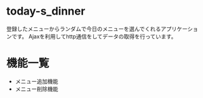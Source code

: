 # today-s_dinner

登録したメニューからランダムで今日のメニューを選んでくれるアプリケーションです。
Ajaxを利用してhttp通信をしてデータの取得を行っています。

# 機能一覧
- メニュー追加機能
- メニュー削除機能
